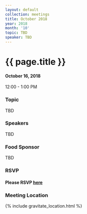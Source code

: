 ```yaml
---
layout: default
collection: meetings
title: October 2018
year: 2018
month: '10'
topic: TBD
speaker: TBD
---
```


# {{ page.title }}

#### October 16, 2018
12:00 - 1:00 PM

### Topic

TBD

### Speakers

TBD

### Food Sponsor

TBD

### RSVP

#### Please RSVP [here](https://iowaruby-oct-2018.eventbrite.com)

### Meeting Location
{% include gravitate_location.html %}
